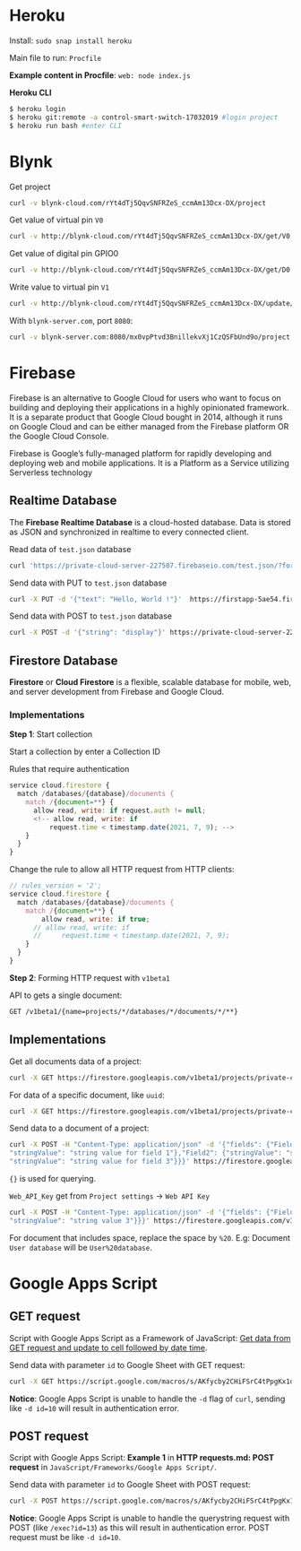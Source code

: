 # Heroku
Install: ``sudo snap install heroku``

Main file to run: ``Procfile``

**Example content in Procfile**: ``web: node index.js``

**Heroku CLI**

```sh
$ heroku login
$ heroku git:remote -a control-smart-switch-17032019 #login project
$ heroku run bash #enter CLI
```
# Blynk
Get project

```sh
curl -v blynk-cloud.com/rYt4dTj5QqvSNFRZeS_ccmAm13Dcx-DX/project
```

Get value of virtual pin ``V0``

```sh
curl -v http://blynk-cloud.com/rYt4dTj5QqvSNFRZeS_ccmAm13Dcx-DX/get/V0
```

Get value of digital pin GPIO0

```sh
curl -v http://blynk-cloud.com/rYt4dTj5QqvSNFRZeS_ccmAm13Dcx-DX/get/D0
```

Write value to virtual pin ``V1``

```sh
curl -v http://blynk-cloud.com/rYt4dTj5QqvSNFRZeS_ccmAm13Dcx-DX/update/V1?value=123
```

With ``blynk-server.com``, port ``8080``:

```sh
curl -v blynk-server.com:8080/mx0vpPtvd3BnillekvXj1CzQSFbUnd9o/project
```
# Firebase
Firebase is an alternative to Google Cloud for users who want to focus on building and deploying their applications in a highly opinionated framework.​ It is a separate product that Google Cloud bought in 2014, although it runs on Google Cloud and can be either managed from the Firebase platform OR the Google Cloud Console.

Firebase is Google’s fully-managed platform for rapidly developing and deploying web and mobile applications.​ It is a Platform as a Service utilizing Serverless technology
## Realtime Database

The **Firebase Realtime Database** is a cloud-hosted database. Data is stored as JSON and synchronized in realtime to every connected client.

Read data of ``test.json`` database

```sh
curl 'https://private-cloud-server-227507.firebaseio.com/test.json/?format=export'
```

Send data with PUT to ``test.json`` database
```sh
curl -X PUT -d '{"text": "Hello, World !"}'  https://firstapp-5ae54.firebaseio.com/test.json
```

Send data with POST to ``test.json`` database

```sh
curl -X POST -d '{"string": "display"}' https://private-cloud-server-227507.firebaseio.com/test.json  
```

## Firestore Database
**Firestore** or **Cloud Firestore** is a flexible, scalable database for mobile, web, and server development from Firebase and Google Cloud.  
### Implementations

**Step 1**: Start collection

Start a collection by enter a Collection ID

Rules that require authentication

```js
service cloud.firestore {
  match /databases/{database}/documents {
    match /{document=**} {
      allow read, write: if request.auth != null;
      <!-- allow read, write: if
          request.time < timestamp.date(2021, 7, 9); -->
    }
  }
}
```

Change the rule to allow all HTTP request from HTTP clients:

```js
// rules_version = '2';
service cloud.firestore {
  match /databases/{database}/documents {
    match /{document=**} {
	    allow read, write: if true;
      // allow read, write: if
      //     request.time < timestamp.date(2021, 7, 9);
    }
  }
}
```

**Step 2**: Forming HTTP request with ``v1beta1``

API to gets a single document:

```sh
GET /v1beta1/{name=projects/*/databases/*/documents/*/**}
```

## Implementations

Get all documents data of a project:

```sh
curl -X GET https://firestore.googleapis.com/v1beta1/projects/private-cloud-server-227507/databases/"(default)"/documents/NFC%20LOCK?&key=AIzaSyCAfDD1v8kG3dRVTDH3CPd9gXhhKPaNmy0
```

For data of a specific document, like ``uuid``:

```sh
curl -X GET https://firestore.googleapis.com/v1beta1/projects/private-cloud-server-227507/databases/"(default)"/documents/NFC%20LOCK/uuid?&key=AIzaSyCAfDD1v8kG3dRVTDH3CPd9gXhhKPaNmy0
```

Send data to a document of a project:

```sh
curl -X POST -H "Content-Type: application/json" -d '{"fields": {"Field1": {
"stringValue": "string value for field 1"},"Field2": {"stringValue": "string value for field 2"},"Field3": {
"stringValue": "string value for field 3"}}}' https://firestore.googleapis.com/v1beta1/projects/{project_name}/databases/"(default)"/documents/{document_name}?&key={Web_API_Key}
```

``{}`` is used for querying.

``Web_API_Key`` get from ``Project settings`` -> ``Web API Key``

```sh
curl -X POST -H "Content-Type: application/json" -d '{"fields": {"Field1": {"stringValue": "string value 1"},"Field2": {"stringValue": "string value 2"},"Field3": {
"stringValue": "string value 3"}}}' https://firestore.googleapis.com/v1beta1/projects/boarding-house-960ec/databases/"(default)"/documents/User?&key=AIzaSyB0Y1VLzTTN8AQ4lQlSadI_9VUziY4QfG8
```

For document that includes space, replace the space by ``%20``. E.g: Document ``User database`` will be ``User%20database``.
# Google Apps Script
## GET request

Script with Google Apps Script as a Framework of JavaScript: [Get data from GET request and update to cell followed by date time](https://github.com/TranPhucVinh/JavaScript-and-Front-end/blob/master/Frameworks/Google%20Apps%20Script/HTTP%20requests.md#get-data-from-get-request-and-update-to-cell-followed-by-date-time).

Send data with parameter ``id`` to Google Sheet with GET request: 

```sh
curl -X GET https://script.google.com/macros/s/AKfycby2CHiFSrC4tPpgKx1dscjO-wqM4zy0Px9X5OI3LPjqufQ4xNWdxiCC5U2oqniXrlBc/exec?id=13 
```

**Notice**: Google Apps Script is unable to handle the ``-d`` flag of ``curl``, sending like ``-d id=10`` will result in authentication error.

## POST request

Script with Google Apps Script: **Example 1** in **HTTP requests.md: POST request** in ``JavaScript/Frameworks/Google Apps Script/``.

Send data with parameter ``id`` to Google Sheet with POST request: 

```sh
curl -X POST https://script.google.com/macros/s/AKfycby2CHiFSrC4tPpgKx1dscjO-wqM4zy0Px9X5OI3LPjqufQ4xNWdxiCC5U2oqniXrlBc/exec -d id=13
```

**Notice**: Google Apps Script is unable to handle the querystring request with POST (like ``/exec?id=13``) as this will result in authentication error. POST request must be like ``-d id=10``.
